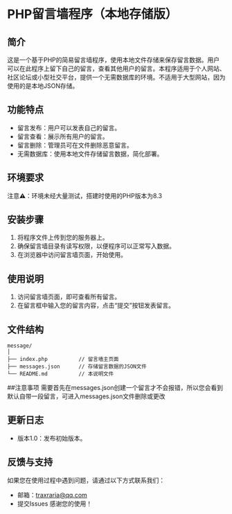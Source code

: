 # PHP留言墙程序（本地存储版）
## 简介
这是一个基于PHP的简易留言墙程序，使用本地文件存储来保存留言数据。用户可以在此程序上留下自己的留言，查看其他用户的留言。本程序适用于个人网站、社区论坛或小型社交平台，提供一个无需数据库的环境。不适用于大型网站，因为使用的是本地JSON存储。
## 功能特点
- 留言发布：用户可以发表自己的留言。
- 留言查看：展示所有用户的留言。
- 留言删除：管理员可在文件删除恶意留言。
- 无需数据库：使用本地文件存储留言数据，简化部署。
## 环境要求
注意⚠️：环境未经大量测试，搭建时使用的PHP版本为8.3
## 安装步骤
1. 将程序文件上传到您的服务器上。
2. 确保留言墙目录有读写权限，以便程序可以正常写入数据。
3. 在浏览器中访问留言墙页面，开始使用。
## 使用说明
1. 访问留言墙页面，即可查看所有留言。
2. 在留言框中输入您的留言内容，点击“提交”按钮发表留言。
## 文件结构
```
message/
│
├── index.php          // 留言墙主页面
├── messages.json      // 存储留言数据的JSON文件
└── README.md          // 本说明文件
```
##注意事项
需要首先在messages.json创建一个留言才不会报错，所以您会看到默认自带一段留言，可进入messages.json文件删除或更改
## 更新日志
- 版本1.0：发布初始版本。
## 反馈与支持
如果您在使用过程中遇到问题，请通过以下方式联系我们：
- 邮箱：[traxraria@qq.com](mailto:traxraria@qq.com)
- 提交Issues
感谢您的使用！
